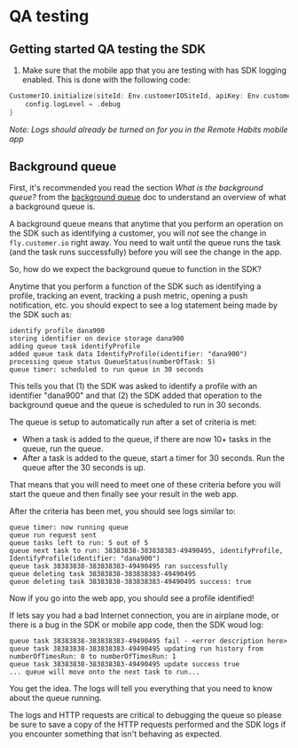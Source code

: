 # QA testing 

## Getting started QA testing the SDK

1. Make sure that the mobile app that you are testing with has SDK logging enabled. This is done with the following code:
```swift
CustomerIO.initialize(siteId: Env.customerIOSiteId, apiKey: Env.customerIOApiKey, region: region) { config in
    config.logLevel = .debug
}
```

*Note: Logs should already be turned on for you in the Remote Habits mobile app*

## Background queue 

First, it's recommended you read the section *What is the background queue?* from the [background queue](BACKGROUND-QUEUE.md) doc to understand an overview of what a background queue is. 

A background queue means that anytime that you perform an operation on the SDK such as identifying a customer, you will *not* see the change in `fly.customer.io` right away. You need to wait until the queue runs the task (and the task runs successfully) before you will see the change in the app. 

So, how do we expect the background queue to function in the SDK? 

Anytime that you perform a function of the SDK such as identifying a profile, tracking an event, tracking a push metric, opening a push notification, etc. you should expect to see a log statement being made by the SDK such as:

```
identify profile dana900
storing identifier on device storage dana900
adding queue task identifyProfile
added queue task data IdentifyProfile(identifier: "dana900")
processing queue status QueueStatus(numberOfTask: 5)
queue timer: scheduled to run queue in 30 seconds
```

This tells you that (1) the SDK was asked to identify a profile with an identifier "dana900" and that (2) the SDK added that operation to the background queue and the queue is scheduled to run in 30 seconds. 

The queue is setup to automatically run after a set of criteria is met:
* When a task is added to the queue, if there are now 10+ tasks in the queue, run the queue. 
* After a task is added to the queue, start a timer for 30 seconds. Run the queue after the 30 seconds is up. 

That means that you will need to meet one of these criteria before you will start the queue and then finally see your result in the web app. 

After the criteria has been met, you should see logs similar to:
```
queue timer: now running queue
queue run request sent
queue tasks left to run: 5 out of 5
queue next task to run: 38383838-383838383-49490495, identifyProfile, IdentifyProfile(identifier: "dana900")
queue task 38383838-383838383-49490495 ran successfully
queue deleting task 38383838-383838383-49490495
queue deleting task 38383838-383838383-49490495 success: true 
```

Now if you go into the web app, you should see a profile identified! 

If lets say you had a bad Internet connection, you are in airplane mode, or there is a bug in the SDK or mobile app code, then the SDK woud log:

```
queue task 38383838-383838383-49490495 fail - <error description here>
queue task 38383838-383838383-49490495 updating run history from numberOfTimesRun: 0 to numberOfTimesRun: 1
queue task 38383838-383838383-49490495 update success true 
... queue will move onto the next task to run...
```

You get the idea. The logs will tell you everything that you need to know about the queue running. 

The logs and HTTP requests are critical to debugging the queue so please be sure to save a copy of the HTTP requests performed and the SDK logs if you encounter something that isn't behaving as expected. 
